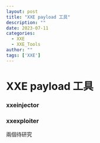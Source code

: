 ```yaml
---
layout: post
title: "XXE payload 工具"
description: ""
date: 2023-07-11
categories:
  - XXE
  - XXE_Tools
author: ""
tags: ['XXE']
---
```




# XXE payload 工具
### xxeinjector

### xxexploiter


兩個待研究